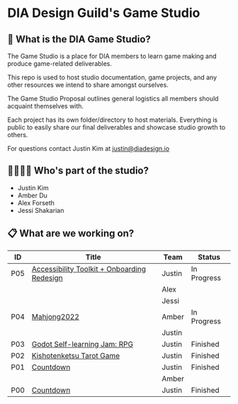 # DIA Design Guild's Game Studio

## 👋 What is the DIA Game Studio?

The Game Studio is a place for DIA members to learn game making and produce game-related deliverables.

This repo is used to host studio documentation, game projects, and any other resources we intend to share amongst ourselves.

The Game Studio Proposal outlines general logistics all members should acquaint themselves with.

Each project has its own folder/directory to host materials. Everything is public to easily share our final deliverables and showcase studio growth to others.

For questions contact Justin Kim at justin@diadesign.io

## 👨‍👩‍👧‍👦 Who's part of the studio?
- Justin Kim
- Amber Du
- Alex Forseth
- Jessi Shakarian

## 📋 What are we working on?

|ID|Title|Team|Status|
|-|-|-|-|
|P05|[Accessibility Toolkit + Onboarding Redesign](https://github.com/DIADesignGuild/game-studio/tree/main/Projects/P05%20-%20Accessibility%20%2B%20Onboarding)|Justin|In Progress|
|||Alex||
|||Jessi||
|P04|[Mahjong2022](https://github.com/DIADesignGuild/game-studio/tree/main/Projects/P04%20-%20Mahjong2022)|Amber|In Progress|
|||Justin|||
|P03|[Godot Self-learning Jam: RPG](https://github.com/DIADesignGuild/game-studio/tree/main/Projects/P03)|Justin|Finished|
|P02|[Kishotenketsu Tarot Game](https://github.com/DIADesignGuild/game-studio/tree/main/Projects/P02)|Justin|Finished|
|P01|[Countdown](https://github.com/DIADesignGuild/game-studio/tree/main/Projects/P01)|Justin|Finished|
|||Amber||
|P00|[Countdown](https://github.com/DIADesignGuild/game-studio/tree/main/Projects/P00)|Justin|Finished|
